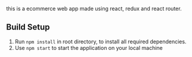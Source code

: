 

this is a ecommerce web app made using react, redux and react router.

## Build Setup

1. Run `npm install` in root directory, to install all required dependencies.
2. Use `npm start` to start the application on your local machine
